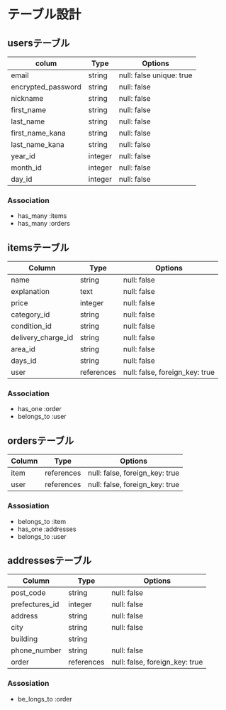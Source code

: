 # テーブル設計

## usersテーブル

| colum             | Type    | Options                  |
| ----------------- | ------- | ------------------------ |
|email              | string  | null: false unique: true |
|encrypted_password | string  | null: false              |
|nickname           | string  | null: false              |
|first_name         | string  | null: false              |
|last_name          | string  | null: false              |
|first_name_kana    | string  | null: false              |
|last_name_kana     | string  | null: false              |
|year_id            | integer | null: false              |
|month_id           | integer | null: false              |
|day_id             | integer | null: false              |


### Association

- has_many :items
- has_many :orders

## itemsテーブル


| Column             | Type        | Options                        |
| ------------------ | ----------- | ------------------------------ |
| name               | string      | null: false                    |
| explanation        | text        | null: false                    |
| price              | integer     | null: false                    |
| category_id        | string      | null: false                    |
| condition_id       | string      | null: false                    |
| delivery_charge_id | string      | null: false                    |
| area_id            | string      | null: false                    |
| days_id            | string      | null: false                    |
| user               | references  | null: false, foreign_key: true |

### Association


- has_one :order
- belongs_to :user

## ordersテーブル


| Column     | Type        | Options                        |
| ---------- | ----------- | ------------------------------ |
| item       | references  | null: false, foreign_key: true |
| user       | references  | null: false, foreign_key: true |


### Assosiation


- belongs_to :item
- has_one :addresses
- belongs_to :user


## addressesテーブル

| Column          | Type        | Options                        |
| --------------- | ----------- | ------------------------------ |
| post_code       | string      | null: false                    |
| prefectures_id  | integer     | null: false                    |
| address         | string      | null: false                    |
| city            | string      | null: false                    |
| building        | string      |                                |
| phone_number    | string      | null: false                    |
| order           | references  | null: false, foreign_key: true |


### Assosiation


- be_longs_to :order
